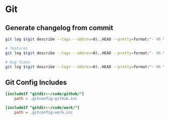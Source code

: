# Git

## Generate changelog from commit

```sh
git log $(git describe --tags --abbrev=0)..HEAD --pretty=format:"- %h %s" --no-merges

# features
git log $(git describe --tags --abbrev=0)..HEAD --pretty=format:"- %h %s" --no-merges --grep feat:

# bug fixes
git log $(git describe --tags --abbrev=0)..HEAD --pretty=format:"- %h %s" --no-merges --grep fix:
```


## Git Config Includes

```ini
[includeIf "gitdir:~/code/github/"]
    path = .gitconfig-github.inc

[includeIf "gitdir:~/code/work/"]
    path = .gitconfig-work.inc
```

